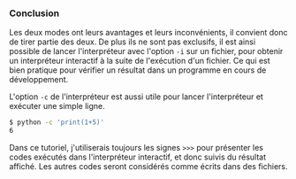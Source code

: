 ### Conclusion

Les deux modes ont leurs avantages et leurs inconvénients, il convient donc de tirer partie des deux.
De plus ils ne sont pas exclusifs, il est ainsi possible de lancer l'interpréteur avec l'option `-i` sur un fichier, pour obtenir un interpréteur interactif à la suite de l'exécution d'un fichier.
Ce qui est bien pratique pour vérifier un résultat dans un programme en cours de développement.

L'option `-c` de l'interpréteur est aussi utile pour lancer l'interpréteur et exécuter une simple ligne.

```sh
$ python -c 'print(1+5)'
6
```

Dans ce tutoriel, j'utiliserais toujours les signes `>>>` pour présenter les codes exécutés dans l'interpréteur interactif, et donc suivis du résultat affiché.
Les autres codes seront considérés comme écrits dans des fichiers.
